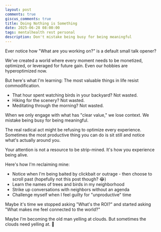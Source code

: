 ```yaml
---
layout: post
comments: true
giscus_comments: true
title: Doing Nothing is Something
date: 2025-06-28 08:00:00
tags: mentalhealth rest personal
description: Don't mistake being busy for being meaningful
---
```


Ever notice how "What are you working on?" is a default small talk opener?

We've created a world where every moment needs to be monetized, optimized, or leveraged for future gain. Even our hobbies are hyperoptimized now.

But here's what I'm learning: The most valuable things in life resist commodification.

- That hour spent watching birds in your backyard? Not wasted.
- Hiking for the scenery? Not wasted.
- Meditating through the morning? Not wasted.

When we only engage with what has "clear value," we lose context. We mistake being busy for being meaningful.

The real radical act might be refusing to optimize every experience. Sometimes the most productive thing you can do is sit still and notice what's actually around you.

Your attention is not a resource to be strip-mined. It's how you experience being alive.

Here's how I'm reclaiming mine:

- Notice when I'm being baited by clickbait or outrage - then choose to scroll past (hopefully not this post though? 😂)
- Learn the names of trees and birds in my neighborhood
- Strike up conversations with neighbors without an agenda
- Challenge myself when I feel guilty for "unproductive" time

Maybe it's time we stopped asking "What's the ROI?" and started asking "What makes me feel connected to the world?"

Maybe I'm becoming the old man yelling at clouds. But sometimes the clouds need yelling at. 🤣
